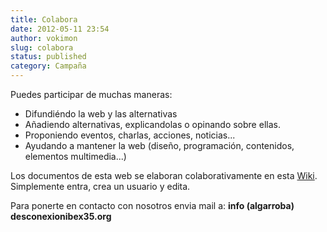 ```yaml
---
title: Colabora
date: 2012-05-11 23:54
author: vokimon
slug: colabora
status: published
category: Campaña
---
```


Puedes participar de muchas maneras:

-   Difundiéndo la web y las alternativas
-   Añadiendo alternativas, explicandolas o opinando sobre ellas.
-   Proponiendo eventos, charlas, acciones, noticias...
-   Ayudando a mantener la web (diseño, programación, contenidos, elementos multimedia...)

Los documentos de esta web se elaboran colaborativamente en esta [Wiki](/wiki). Simplemente entra, crea un usuario y edita.

Para ponerte en contacto con nosotros envia mail a: **info (algarroba) desconexionibex35.org**
